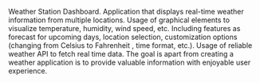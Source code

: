 Weather Station Dashboard.
Application that displays real-time weather information from multiple locations. Usage of graphical elements to visualize temperature, humidity, wind speed, etc. Including features as forecast for upcoming days, location selection, customization options (changing from Celsius to Fahrenheit , time format, etc.). Usage of reliable weather API to fetch real time data.
The goal is apart from creating a weather application is to provide valuable information with enjoyable user experience.

